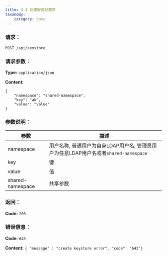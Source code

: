 ```yaml
---
title: 3.1 创建服务配置项
taxonomy:
    category: docs
---
```


### 请求：

    POST /api/keystore

### 请求参数：
	
**Type:** `application/json`

**Content:**

```
{
    "namespace": "shared-namespace",
    "key": "ak",
    "value": "value"
}
```

### 参数说明：

|参数|描述|
|---|---|
|namespace|用户名称, 普通用户为自身LDAP用户名, 管理员用户为任意LDAP用户名或者`shared-namespace`|
|key|键|
|value|值|
|shared-namespace|共享参数|

### 返回：

**Code:** `200`

### 错误信息：

**Code:** `643`

**Content:** `{ "message" : "create keystore error", "code": "643"}`